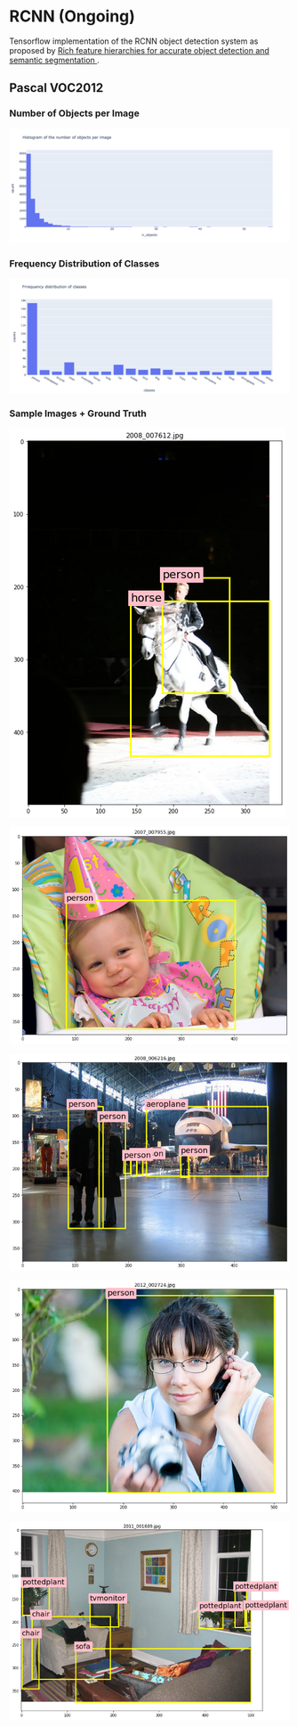 # RCNN (Ongoing)

Tensorflow implementation of the RCNN object detection system as proposed by [Rich feature hierarchies for accurate object detection and semantic segmentation
](https://arxiv.org/abs/1311.2524).

## Pascal VOC2012

### Number of Objects per Image

![](./assets/plot_0.png)

### Frequency Distribution of Classes

![](./assets/plot_1.png)

### Sample Images + Ground Truth

![](./assets/plot_2.png)

![](./assets/plot_3.png)

![](./assets/plot_4.png)

![](./assets/plot_5.png)

![](./assets/plot_6.png)